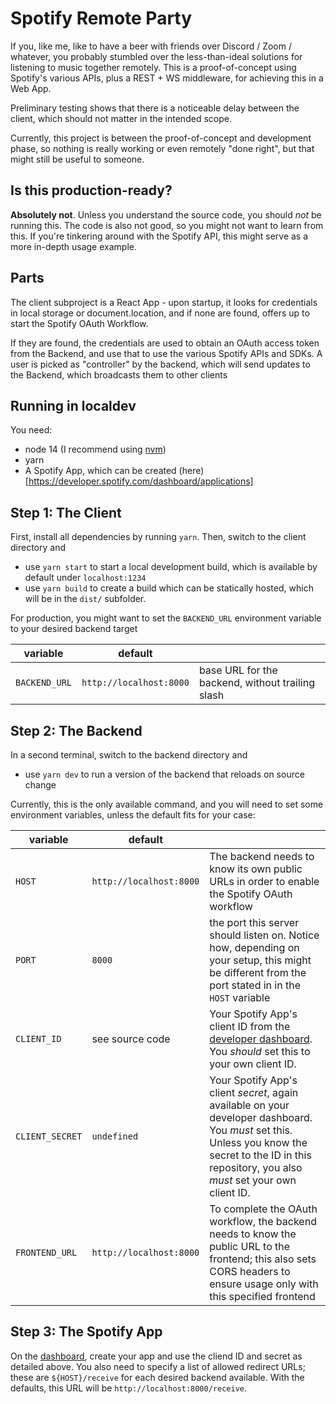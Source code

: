 # Spotify Remote Party

If you, like me, like to have a beer with friends over Discord / Zoom / whatever, you probably stumbled over the less-than-ideal solutions for listening to music together remotely. This is a proof-of-concept using Spotify's various APIs, plus a REST + WS middleware, for achieving this in a Web App.

Preliminary testing shows that there is a noticeable delay between the client, which should not matter in the intended scope.

Currently, this project is between the proof-of-concept and development phase, so nothing is really working or even remotely "done right", but that might still be useful to someone.

## Is this production-ready?

**Absolutely not**. Unless you understand the source code, you should _not_ be running this. The code is also not good, so you might not want to learn from this. If you're tinkering around with the Spotify API, this might serve as a more in-depth usage example.

## Parts

The client subproject is a React App - upon startup, it looks for credentials in local storage or document.location, and if none are found, offers up to start the Spotify OAuth Workflow.

If they are found, the credentials are used to obtain an OAuth access token from the Backend, and use that to use the various Spotify APIs and SDKs. A user is picked as "controller" by the backend, which will send updates to the Backend, which broadcasts them to other clients

## Running in localdev

You need:

- node 14 (I recommend using [nvm](https://github.com/nvm-sh/nvm))
- yarn
- A Spotify App, which can be created (here)[https://developer.spotify.com/dashboard/applications]

## Step 1: The Client

First, install all dependencies by running `yarn`. Then, switch to the client directory and

- use `yarn start` to start a local development build, which is available by default under `localhost:1234`
- use `yarn build` to create a build which can be statically hosted, which will be in the `dist/` subfolder.

For production, you might want to set the `BACKEND_URL` environment variable to your desired backend target

| variable      | default                 |                                                  |
| ------------- | ----------------------- | ------------------------------------------------ |
| `BACKEND_URL` | `http://localhost:8000` | base URL for the backend, without trailing slash |

## Step 2: The Backend

In a second terminal, switch to the backend directory and

- use `yarn dev` to run a version of the backend that reloads on source change

Currently, this is the only available command, and you will need to set some environment variables, unless the default fits for your case:

| variable        | default                 |                                                                                                                                                                                                        |
| --------------- | ----------------------- | ------------------------------------------------------------------------------------------------------------------------------------------------------------------------------------------------------ |
| `HOST`          | `http://localhost:8000` | The backend needs to know its own public URLs in order to enable the Spotify OAuth workflow                                                                                                            |
| `PORT`          | `8000`                  | the port this server should listen on. Notice how, depending on your setup, this might be different from the port stated in in the `HOST` variable                                                     |
| `CLIENT_ID`     | see source code         | Your Spotify App's client ID from the [developer dashboard](https://developer.spotify.com/dashboard/applications). You _should_ set this to your own client ID.                                        |
| `CLIENT_SECRET` | `undefined`             | Your Spotify App's client _secret_, again available on your developer dashboard. You _must_ set this. Unless you know the secret to the ID in this repository, you also _must_ set your own client ID. |
| `FRONTEND_URL`  | `http://localhost:8000` | To complete the OAuth workflow, the backend needs to know the public URL to the frontend; this also sets CORS headers to ensure usage only with this specified frontend                                |

## Step 3: The Spotify App

On the [dashboard](https://developer.spotify.com/dashboard/applications), create your app and use the cliend ID and secret as detailed above. You also need to specify a list of allowed redirect URLs; these are `${HOST}/receive` for each desired backend available. With the defaults, this URL will be `http://localhost:8000/receive`.
